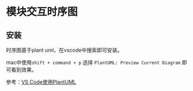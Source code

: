 # 模块交互时序图

## 安装
时序图基于plant uml，在vscode中搜索即可安装。  

mac中使用`shift + command + p` 选择 `PlantUML: Preview Current Diagram` 即可看到效果。  

参考：[VS Code使用PlantUML](https://www.jianshu.com/p/ed0e979657f4)